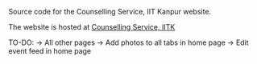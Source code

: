 Source code for the Counselling Service, IIT Kanpur website.

The website is hosted at [Counselling Service, IITK](http://iitk.ac.in/counsel)


TO-DO:
-> All other pages
-> Add photos to all tabs in home page
-> Edit event feed in home page
